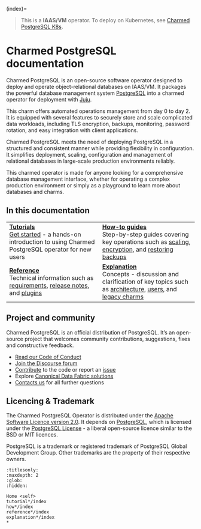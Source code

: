 (index)=


> This is a **IAAS/VM** operator. To deploy on Kubernetes, see [Charmed PostgreSQL K8s](https://charmhub.io/postgresql-k8s).

# Charmed PostgreSQL documentation

Charmed PostgreSQL is an open-source software operator designed to deploy and operate object-relational databases on IAAS/VM. It packages the powerful database management system [PostgreSQL](https://www.postgresql.org/) into a charmed operator for deployment with [Juju](https://juju.is/docs/juju).

This charm offers automated operations management from day 0 to day 2. It is equipped with several features to securely store and scale complicated data workloads, including TLS encryption, backups, monitoring, password rotation, and easy integration with client applications.

Charmed PostgreSQL meets the need of deploying PostgreSQL in a structured and consistent manner while providing flexibility in configuration. It simplifies deployment, scaling, configuration and management of relational databases in large-scale production environments reliably.
 
This charmed operator is made for anyone looking for a comprehensive database management interface, whether for operating a complex production environment or simply as a playground to learn more about databases and charms.

<!-- 
This "Charmed PostgreSQL" operator (in the channel `14/stable`) is a new "[Charmed SDK](https://juju.is/docs/sdk)"-based charm to replace legacy "[Reactive](https://juju.is/docs/sdk/charm-taxonomy#reactive)"-based charm (in the channel `latest/stable`). <br/>Read more about [legacy charm here](/explanation/legacy-charm).
-->

## In this documentation

| | |
|--|--|
|  [**Tutorials**](/tutorial/index)</br>  [Get started](/tutorial/index) - a hands-on introduction to using Charmed PostgreSQL operator for new users </br> |  [**How-to guides**](/how-to-guides/scale-replicas) </br> Step-by-step guides covering key operations such as [scaling](/how-to-guides/scale-replicas), [encryption](/how-to-guides/enable-tls), and [restoring backups](/how-to-guides/back-up-and-restore/restore-a-backup) |
| [**Reference**](/reference/index) </br> Technical information such as [requirements](/reference/system-requirements), [release notes](/reference/releases), and [plugins](/reference/plugins-extensions) | [**Explanation**](/explanation/interfaces-and-endpoints) </br> Concepts - discussion and clarification of key topics such as [architecture](/explanation/architecture), [users](/explanation/users), and [legacy charms](/explanation/legacy-charm)|
## Project and community

Charmed PostgreSQL is an official distribution of PostgreSQL. It’s an open-source project that welcomes community contributions, suggestions, fixes and constructive feedback.
- [Read our Code of Conduct](https://ubuntu.com/community/code-of-conduct)
- [Join the Discourse forum](https://discourse.charmhub.io/tag/postgresql)
- [Contribute](https://github.com/canonical/postgresql-operator/blob/main/CONTRIBUTING.md) to the code or report an [issue](https://github.com/canonical/postgresql-operator/issues/new/choose)
- Explore [Canonical Data Fabric solutions](https://canonical.com/data)
- [Contacts us](/reference/contacts) for all further questions

## Licencing & Trademark
The Charmed PostgreSQL Operator is distributed under the [Apache Software Licence version 2.0](https://github.com/canonical/postgresql-operator/blob/main/LICENSE). It depends on [PostgreSQL](https://www.postgresql.org/ftp/source/), which is licensed under the [PostgreSQL License](https://www.postgresql.org/about/licence/) - a liberal open-source licence similar to the BSD or MIT licences.

PostgreSQL is a trademark or registered trademark of PostgreSQL Global Development Group. Other trademarks are the property of their respective owners.


```{toctree}
:titlesonly:
:maxdepth: 2
:glob:
:hidden:

Home <self>
tutorial*/index
how*/index
reference*/index
explanation*/index
*
